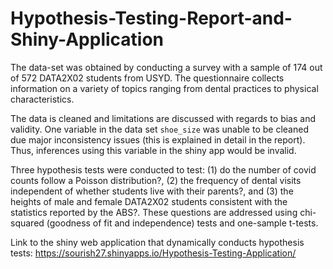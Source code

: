 # Hypothesis-Testing-Report-and-Shiny-Application

The data-set was obtained by conducting a survey with a sample of 174 out of 572 DATA2X02 students from USYD. The questionnaire collects information on a variety of topics ranging from dental practices to physical characteristics.

The data is cleaned and limitations are discussed with regards to bias and validity. One variable in the data set `shoe_size` was unable to be cleaned due major inconsistency issues (this is explained in detail in the report). Thus, inferences using this variable in the shiny app would be invalid.

Three hypothesis tests were conducted to test: (1) do the number of covid counts follow a Poisson distribution?, (2) the frequency of dental visits independent of whether students live with their parents?, and (3) the heights of male and female DATA2X02 students consistent with the statistics reported by the ABS?. These questions are addressed using chi-squared (goodness of fit and independence) tests and one-sample t-tests.

Link to the shiny web application that dynamically conducts hypothesis tests: https://sourish27.shinyapps.io/Hypothesis-Testing-Application/
